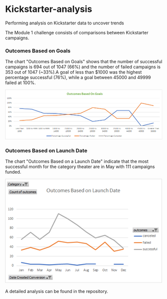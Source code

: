 # Kickstarter-analysis
Performing analysis on Kickstarter data to uncover trends

The Module 1 challenge consists of comparisons between Kickstarter campaigns.

### Outcomes Based on Goals

The chart "Outcomes Based on Goals" shows that the number of successful campaigns is 694 out of 1047 (66%) and the number of failed campaigns is 353 out of 1047 (~33%).A goal of less than $1000 was the highest percentage successful (76%), while a goal between 45000 and 49999 failed at 100%.

![Outcomes Based on Goals](https://github.com/Samira786/Kickstarter-analysis/blob/master/OutcomesGoals.png)

### Outcomes Based on Launch Date

The chart "Outcomes Based on a Launch Date" indicate that the most successful month for the category theater are in May with 111 campaigns funded.

![Outcomes Based on Launch Date](https://github.com/Samira786/Kickstarter-analysis/blob/master/OutcomesLaunch.png)
                
A detailed analysis can be found in the repository.
